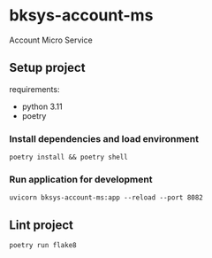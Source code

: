 # bksys-account-ms

Account Micro Service

## Setup project

requirements:
- python 3.11
- poetry

### Install dependencies and load environment
```
poetry install && poetry shell
```

### Run application for development
```
uvicorn bksys-account-ms:app --reload --port 8082
```

## Lint project
```
poetry run flake8
```